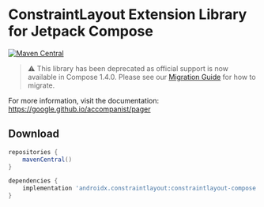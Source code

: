 # ConstraintLayout Extension Library for Jetpack Compose

[![Maven Central](https://img.shields.io/maven-central/v/com.google.accompanist/accompanist-pager)](https://search.maven.org/search?q=g:com.google.accompanist)

> :warning: This library has been deprecated as official support is now available in Compose 1.4.0. Please see our [Migration Guide](https://google.github.io/accompanist/pager/) for how to migrate.

For more information, visit the documentation: https://google.github.io/accompanist/pager

## Download

```groovy
repositories {
    mavenCentral()
}

dependencies {
    implementation 'androidx.constraintlayout:constraintlayout-compose:1.1.0-alpha07'
}
```
